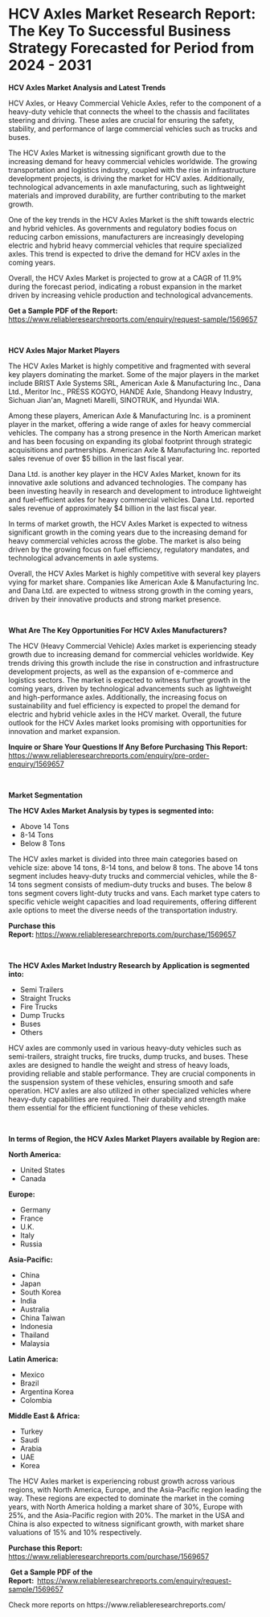 <p><h1>HCV Axles Market Research Report: The Key To Successful Business Strategy Forecasted for Period from 2024 - 2031</h1></p><p><strong>HCV Axles Market Analysis and Latest Trends</strong></p>
<p><p>HCV Axles, or Heavy Commercial Vehicle Axles, refer to the component of a heavy-duty vehicle that connects the wheel to the chassis and facilitates steering and driving. These axles are crucial for ensuring the safety, stability, and performance of large commercial vehicles such as trucks and buses.</p><p>The HCV Axles Market is witnessing significant growth due to the increasing demand for heavy commercial vehicles worldwide. The growing transportation and logistics industry, coupled with the rise in infrastructure development projects, is driving the market for HCV axles. Additionally, technological advancements in axle manufacturing, such as lightweight materials and improved durability, are further contributing to the market growth.</p><p>One of the key trends in the HCV Axles Market is the shift towards electric and hybrid vehicles. As governments and regulatory bodies focus on reducing carbon emissions, manufacturers are increasingly developing electric and hybrid heavy commercial vehicles that require specialized axles. This trend is expected to drive the demand for HCV axles in the coming years.</p><p>Overall, the HCV Axles Market is projected to grow at a CAGR of 11.9% during the forecast period, indicating a robust expansion in the market driven by increasing vehicle production and technological advancements.</p></p>
<p><strong>Get a Sample PDF of the Report:&nbsp;</strong> <a href="https://www.reliableresearchreports.com/enquiry/request-sample/1569657">https://www.reliableresearchreports.com/enquiry/request-sample/1569657</a></p>
<p>&nbsp;</p>
<p><strong>HCV Axles Major Market Players</strong></p>
<p><p>The HCV Axles Market is highly competitive and fragmented with several key players dominating the market. Some of the major players in the market include BRIST Axle Systems SRL, American Axle & Manufacturing Inc., Dana Ltd., Meritor Inc., PRESS KOGYO, HANDE Axle, Shandong Heavy Industry, Sichuan Jian'an, Magneti Marelli, SINOTRUK, and Hyundai WIA.</p><p>Among these players, American Axle & Manufacturing Inc. is a prominent player in the market, offering a wide range of axles for heavy commercial vehicles. The company has a strong presence in the North American market and has been focusing on expanding its global footprint through strategic acquisitions and partnerships. American Axle & Manufacturing Inc. reported sales revenue of over $5 billion in the last fiscal year.</p><p>Dana Ltd. is another key player in the HCV Axles Market, known for its innovative axle solutions and advanced technologies. The company has been investing heavily in research and development to introduce lightweight and fuel-efficient axles for heavy commercial vehicles. Dana Ltd. reported sales revenue of approximately $4 billion in the last fiscal year.</p><p>In terms of market growth, the HCV Axles Market is expected to witness significant growth in the coming years due to the increasing demand for heavy commercial vehicles across the globe. The market is also being driven by the growing focus on fuel efficiency, regulatory mandates, and technological advancements in axle systems.</p><p>Overall, the HCV Axles Market is highly competitive with several key players vying for market share. Companies like American Axle & Manufacturing Inc. and Dana Ltd. are expected to witness strong growth in the coming years, driven by their innovative products and strong market presence.</p></p>
<p>&nbsp;</p>
<p><strong>What Are The Key Opportunities For HCV Axles Manufacturers?</strong></p>
<p><p>The HCV (Heavy Commercial Vehicle) Axles market is experiencing steady growth due to increasing demand for commercial vehicles worldwide. Key trends driving this growth include the rise in construction and infrastructure development projects, as well as the expansion of e-commerce and logistics sectors. The market is expected to witness further growth in the coming years, driven by technological advancements such as lightweight and high-performance axles. Additionally, the increasing focus on sustainability and fuel efficiency is expected to propel the demand for electric and hybrid vehicle axles in the HCV market. Overall, the future outlook for the HCV Axles market looks promising with opportunities for innovation and market expansion.</p></p>
<p><strong>Inquire or Share Your Questions If Any Before Purchasing This Report:</strong> <a href="https://www.reliableresearchreports.com/enquiry/pre-order-enquiry/1569657">https://www.reliableresearchreports.com/enquiry/pre-order-enquiry/1569657</a></p>
<p>&nbsp;</p>
<p><strong>Market Segmentation</strong></p>
<p><strong>The HCV Axles Market Analysis by types is segmented into:</strong></p>
<p><ul><li>Above 14 Tons</li><li>8-14 Tons</li><li>Below 8 Tons</li></ul></p>
<p><p>The HCV axles market is divided into three main categories based on vehicle size: above 14 tons, 8-14 tons, and below 8 tons. The above 14 tons segment includes heavy-duty trucks and commercial vehicles, while the 8-14 tons segment consists of medium-duty trucks and buses. The below 8 tons segment covers light-duty trucks and vans. Each market type caters to specific vehicle weight capacities and load requirements, offering different axle options to meet the diverse needs of the transportation industry.</p></p>
<p><strong>Purchase this Report:&nbsp;</strong><a href="https://www.reliableresearchreports.com/purchase/1569657">https://www.reliableresearchreports.com/purchase/1569657</a></p>
<p>&nbsp;</p>
<p><strong>The HCV Axles Market Industry Research by Application is segmented into:</strong></p>
<p><ul><li>Semi Trailers</li><li>Straight Trucks</li><li>Fire Trucks</li><li>Dump Trucks</li><li>Buses</li><li>Others</li></ul></p>
<p><p>HCV axles are commonly used in various heavy-duty vehicles such as semi-trailers, straight trucks, fire trucks, dump trucks, and buses. These axles are designed to handle the weight and stress of heavy loads, providing reliable and stable performance. They are crucial components in the suspension system of these vehicles, ensuring smooth and safe operation. HCV axles are also utilized in other specialized vehicles where heavy-duty capabilities are required. Their durability and strength make them essential for the efficient functioning of these vehicles.</p></p>
<p>&nbsp;</p>
<p><strong>In terms of Region, the HCV Axles Market Players available by Region are:</strong></p>
<p>
    <p> <strong> North America: </strong>
        <ul>
            <li>United States</li>
            <li>Canada</li>
        </ul>
        </p> 
    <p> <strong> Europe: </strong>
        <ul>
            <li>Germany</li>
            <li>France</li>
            <li>U.K.</li>
            <li>Italy</li>
            <li>Russia</li>
        </ul>
        </p> 
    <p> <strong> Asia-Pacific: </strong>
        <ul>
            <li>China</li>
            <li>Japan</li>
            <li>South Korea</li>
            <li>India</li>
            <li>Australia</li>
            <li>China Taiwan</li>
            <li>Indonesia</li>
            <li>Thailand</li>
            <li>Malaysia</li>
        </ul>
        </p> 
    <p> <strong> Latin America: </strong>
        <ul>
            <li>Mexico</li>
            <li>Brazil</li>
            <li>Argentina Korea</li>
            <li>Colombia</li>
        </ul>
        </p> 
    <p> <strong> Middle East & Africa: </strong>
        <ul>
            <li>Turkey</li>
            <li>Saudi</li>
            <li>Arabia</li>
            <li>UAE</li>
            <li>Korea</li>
        </ul>
    </p>
    </p>
<p><p>The HCV Axles market is experiencing robust growth across various regions, with North America, Europe, and the Asia-Pacific region leading the way. These regions are expected to dominate the market in the coming years, with North America holding a market share of 30%, Europe with 25%, and the Asia-Pacific region with 20%. The market in the USA and China is also expected to witness significant growth, with market share valuations of 15% and 10% respectively.</p></p>
<p><strong>Purchase this Report: </strong><a href="https://www.reliableresearchreports.com/purchase/1569657">https://www.reliableresearchreports.com/purchase/1569657</a></p>
<p>&nbsp;<strong>Get a Sample PDF of the Report:&nbsp;&nbsp;</strong><a href="https://www.reliableresearchreports.com/enquiry/request-sample/1569657">https://www.reliableresearchreports.com/enquiry/request-sample/1569657</a></p>
<p><strong></strong></p>
<p>Check more reports on https://www.reliableresearchreports.com/</p>
